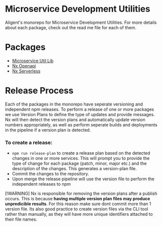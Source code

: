 # Microservice Development Utilities

Aligent's monorepo for Microservice Development Utilities. For more details about each package, check out the read me file for each of them.

# Packages

- [Microservice Util Lib](/packages/microservice-util-lib/README.md)
- [Nx Openapi](/packages/nx-openapi/README.md)
- [Nx Serverless](/packages/nx-serverless/README.md)

# Release Process

Each of the packages in the monorepo have seperate versioning and independent npm releases. To perform a release of one or more packages we use Version Plans to define the type of updates and provide messages. Nx will then detect the version plans and automatically update version numbers appropriately, as well as perform seperate builds and deployments in the pipeline if a version plan is detected.

### To create a release:

- `npm run release-plan` to create a release plan based on the detected changes in one or more services. This will prompt you to provide the type of change for each package (patch, minor, major etc.) and the description of the changes. This generates a version-plan file.
- Commit the changes to the repository.
- Upon merge the release pipeline will use the version file to perform the independent releases to npm

[!WARNING]
Nx is responsible for removing the version plans after a publish occurs. This is because **having multiple version plan files may produce unpredicible results**. For this reason make sure dont commit more than 1 version file. Its also good practice to create version files via the CLI tool rather than manually, as they will have more unique identifiers attached to their file names.
